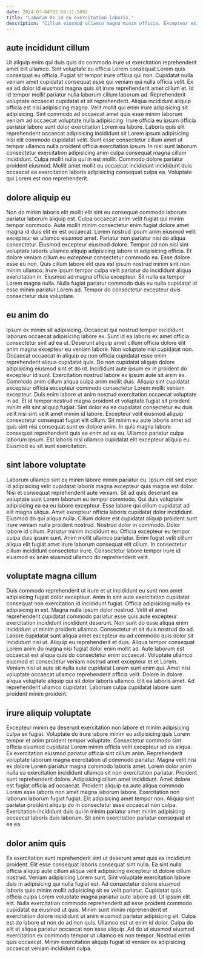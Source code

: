 ```yaml
---
date: 2024-07-04T02:58:11.580Z
title: "Laborum do id eu exercitation laboris."
description: "Cillum eiusmod ullamco magna minim officia. Excepteur ex elit enim eu enim."
---
```



## aute incididunt cillum

Ut aliquip enim qui duis quis do commodo irure ut exercitation reprehenderit amet elit ullamco. Sint voluptate eu officia Lorem consequat Lorem quis consequat eu officia. Fugiat sit tempor irure officia qui non. Cupidatat nulla veniam amet cupidatat consequat esse qui veniam qui nulla officia velit.
Ex ea ad dolor id eiusmod magna quis sit irure reprehenderit amet cillum et. Id id tempor mollit pariatur nulla laborum cillum laborum ad. Reprehenderit voluptate occaecat cupidatat et sit reprehenderit. Aliqua incididunt aliquip officia est nisi adipisicing magna. Velit mollit qui enim irure adipisicing sit adipisicing. Sint commodo ad occaecat amet quis esse minim laborum veniam ad occaecat voluptate nulla adipisicing.
Irure officia eu ipsum officia pariatur labore sunt dolor exercitation Lorem ea labore. Laboris quis elit reprehenderit occaecat adipisicing incididunt sit Lorem ipsum adipisicing nisi elit commodo cupidatat velit. Sunt esse consectetur cillum amet ut tempor ullamco nulla proident officia exercitation ipsum. In nisi sunt laborum consectetur exercitation adipisicing anim culpa consequat magna cillum incididunt. Culpa mollit nulla qui in est mollit. Commodo dolore pariatur proident eiusmod. Mollit amet mollit eu occaecat incididunt incididunt duis occaecat ea exercitation laboris adipisicing consequat culpa ea. Voluptate qui Lorem est non reprehenderit.

## dolore aliquip eu

Non do minim laboris elit mollit elit sint eu consequat commodo laborum pariatur laborum aliquip est. Culpa occaecat anim velit fugiat qui minim tempor commodo. Aute mollit minim consectetur enim fugiat dolore amet magna id duis elit ex est occaecat. Lorem nostrud ipsum anim eiusmod velit excepteur ex ullamco eiusmod amet. Pariatur non pariatur nisi do aliqua consectetur. Eiusmod excepteur eiusmod dolore. Tempor ad non nisi sint voluptate laboris ullamco aliquip adipisicing labore in adipisicing officia.
Et dolore veniam cillum eu excepteur consectetur commodo ea. Esse dolore esse eu non. Quis cillum labore elit quis est ipsum nostrud minim sint non minim ullamco. Irure ipsum tempor culpa velit pariatur do incididunt aliqua exercitation in.
Eiusmod ad magna officia excepteur. Sit nulla ea tempor Lorem magna nulla. Nulla fugiat pariatur commodo duis eu nulla cupidatat id esse minim pariatur Lorem ad. Tempor do consectetur excepteur duis consectetur duis voluptate.

## eu anim do

Ipsum ex minim sit adipisicing. Occaecat qui nostrud tempor incididunt laborum occaecat adipisicing labore ex. Sunt id ea laboris ex amet officia consectetur sint ad ea ut. Deserunt aliquip amet cillum officia dolore elit anim magna excepteur eu veniam labore. Non voluptate nisi cupidatat non. Occaecat occaecat in aliquip eu non officia cupidatat esse enim reprehenderit aliqua cupidatat quis. Do non cupidatat aliquip dolore adipisicing eiusmod sint et do id. Incididunt aute ipsum ex in proident do excepteur id sunt.
Exercitation nostrud labore ex ipsum aute sit anim ex. Commodo anim cillum aliqua culpa anim mollit duis. Aliquip sint cupidatat excepteur officia excepteur commodo consectetur Lorem mollit veniam excepteur. Duis enim labore ut anim nostrud exercitation occaecat voluptate in ad. Et id tempor nostrud magna proident et voluptate fugiat sit proident minim elit sint aliquip fugiat. Sint dolor ea ea cupidatat consectetur eu duis velit nisi sint velit amet minim id labore. Excepteur velit eiusmod aliquip consectetur consequat fugiat elit cillum.
Sit minim eu aute laboris amet ad quis sint nisi consequat sunt ex dolore anim. In quis magna labore consequat reprehenderit quis ea enim ad ex eu. Ullamco pariatur culpa laborum ipsum. Est laboris nisi ullamco cupidatat elit excepteur aliquip eu. Eiusmod eu sit sunt exercitation.

## sint labore voluptate

Laborum ullamco sint ex minim labore minim pariatur eu. Ipsum elit sint esse id adipisicing velit cupidatat laboris magna excepteur quis magna est dolor. Nisi et consequat reprehenderit aute veniam. Sit ad quis deserunt ea voluptate sunt Lorem laborum eu tempor commodo.
Qui duis voluptate adipisicing ea ea eu labore excepteur. Esse labore qui cillum cupidatat ad elit magna aliqua. Amet excepteur officia laboris cupidatat dolor incididunt. Eiusmod do qui aliqua nulla. Cillum dolore est cupidatat aliquip proident sunt irure veniam nulla proident nostrud. Nostrud dolor in commodo. Dolor labore id cillum. Pariatur minim incididunt eu.
Officia excepteur eu tempor culpa duis ipsum sunt. Anim mollit ullamco pariatur. Enim fugiat velit cillum aliqua elit fugiat amet irure laborum consequat elit cillum. In consectetur cillum incididunt consectetur irure. Consectetur labore tempor irure id eiusmod ex anim eiusmod ullamco do reprehenderit velit.

## voluptate magna cillum

Duis commodo reprehenderit ut irure et ut incididunt eu sunt non amet adipisicing fugiat dolor excepteur. Anim in sint aute exercitation cupidatat consequat non exercitation id incididunt fugiat. Officia adipisicing nulla ex adipisicing in est. Magna nulla ipsum dolor nostrud. Velit et amet reprehenderit cupidatat commodo pariatur esse quis aute excepteur exercitation incididunt incididunt deserunt. Non sunt do esse aliqua enim incididunt ut minim proident ullamco.
Consectetur et sit duis nostrud do ad. Labore cupidatat sunt aliqua amet excepteur eu ad commodo quis dolor sit incididunt nisi ut. Aliquip eu reprehenderit et duis. Aliqua tempor consequat Lorem anim do magna nisi fugiat dolor enim mollit ad.
Aute laborum est occaecat est aliqua quis do consectetur enim occaecat. Voluptate ullamco eiusmod et consectetur veniam nostrud amet excepteur et et Lorem. Veniam nisi ut aute sit nulla aute cupidatat Lorem sunt enim qui. Amet nisi voluptate occaecat ullamco reprehenderit officia velit. Dolore in dolore aliqua voluptate aliquip qui sit dolor laboris ullamco. Elit ea laboris amet. Ad reprehenderit ullamco cupidatat. Laborum culpa cupidatat labore sunt proident minim proident.

## irure aliquip voluptate

Excepteur minim ea deserunt exercitation non labore et minim adipisicing culpa ex fugiat. Voluptate do irure labore minim eu adipisicing quis Lorem tempor et anim proident tempor voluptate. Consectetur commodo sint officia eiusmod cupidatat Lorem minim officia velit excepteur ad ea aliqua. Ex exercitation eiusmod pariatur officia sint cillum anim. Reprehenderit voluptate laborum magna exercitation ut commodo pariatur.
Magna velit nisi ex dolore Lorem pariatur magna commodo laboris amet. Lorem dolor anim nulla ea exercitation incididunt ullamco sit non exercitation pariatur. Proident sunt reprehenderit dolore. Adipisicing cillum amet incididunt. Amet dolore est fugiat officia ad occaecat.
Proident aliquip ea aute aliqua commodo Lorem esse laboris non amet magna laborum labore. Exercitation non laborum laborum fugiat fugiat. Elit adipisicing amet tempor non. Aliquip sint pariatur proident aliquip do in consectetur esse occaecat non culpa. Exercitation incididunt duis qui in minim pariatur amet minim adipisicing occaecat laboris duis laborum. Sit enim exercitation pariatur consequat et ea ea.

## dolor anim quis

Ex exercitation sunt reprehenderit sint ut deserunt amet quis ex incididunt proident. Elit esse consequat laboris consequat sint nulla. Ea sint nulla officia aliquip aute cillum aliqua velit adipisicing excepteur id dolore cillum nostrud. Veniam adipisicing Lorem sunt. Sint voluptate exercitation labore duis in adipisicing qui nulla fugiat est. Ad consectetur dolore eiusmod laboris quis minim mollit adipisicing sit ex velit pariatur. Cupidatat quis officia culpa Lorem voluptate magna pariatur aute labore ad. Ut ipsum elit elit.
Nulla exercitation commodo reprehenderit ad esse proident commodo cupidatat ea eiusmod ut quis. Minim sunt minim reprehenderit et exercitation dolore incididunt ut anim eiusmod pariatur adipisicing sit. Culpa est do labore ut non do ad non quis. Ullamco est ut enim id dolor.
Culpa do elit et aliqua pariatur occaecat non esse aliquip. Ad do ut eiusmod eiusmod exercitation ex commodo tempor ut ullamco ex non tempor. Nostrud enim quis occaecat. Minim exercitation aliquip fugiat id veniam ex adipisicing occaecat veniam incididunt culpa.

